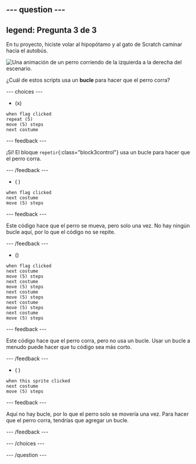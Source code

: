 --- question ---
---
legend: Pregunta 3 de 3
---

En tu proyecto, hiciste volar al hipopótamo y al gato de Scratch caminar hacia el autobús.

![Una animación de un perro corriendo de la izquierda a la derecha del escenario.](images/dog-run.gif)

¿Cuál de estos scripts usa un **bucle** para hacer que el perro corra?

--- choices ---

- (x)
```blocks3
when flag clicked
repeat (5)
move (5) steps
next costume
```

  --- feedback ---

¡Sí! El bloque `repetir`{:class="block3control"} usa un bucle para hacer que el perro corra.

  --- /feedback ---

- ( )
```blocks3
when flag clicked 
next costume
move (5) steps
```

  --- feedback ---

Este código hace que el perro se mueva, pero solo una vez. No hay ningún bucle aquí, por lo que el código no se repite.

  --- /feedback ---

- ()
```blocks3
when flag clicked
next costume
move (5) steps
next costume
move (5) steps
next costume
move (5) steps
next costume
move (5) steps
next costume
move (5) steps
```

  --- feedback ---

Este código hace que el perro corra, pero no usa un bucle. Usar un bucle a menudo puede hacer que tu código sea más corto.

  --- /feedback ---

- ( )
```blocks3
when this sprite clicked 
next costume
move (5) steps
```

  --- feedback ---

Aquí no hay bucle, por lo que el perro solo se movería una vez. Para hacer que el perro corra, tendrías que agregar un bucle.

  --- /feedback ---

--- /choices ---

--- /question ---
